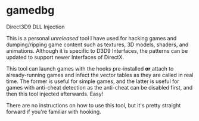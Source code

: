 # gamedbg

Direct3D9 DLL Injection

This is a personal _unreleased_ tool I have used for hacking games and dumping/ripping game content such as textures, 3D models, shaders, and animations. Although it is specific to D3D9 Interfaces, the patterns can be updated to support newer Interfaces of DirectX.

This tool can launch games with the hooks pre-installed **or** attach to already-running games and infect the vector tables as they are called in real time. The former is useful for simple games, and the latter is useful for games with anti-cheat detection as the anti-cheat can be disabled first, and then this tool injected afterwards. Easy!

There are no instructions on how to use this tool, but it's pretty straight forward if you're familiar with hooking.
